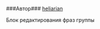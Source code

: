 ###Автор###
[heliarian ](https://staff.yandex-team.ru/heliarian )


Блок редактирования фраз группы
